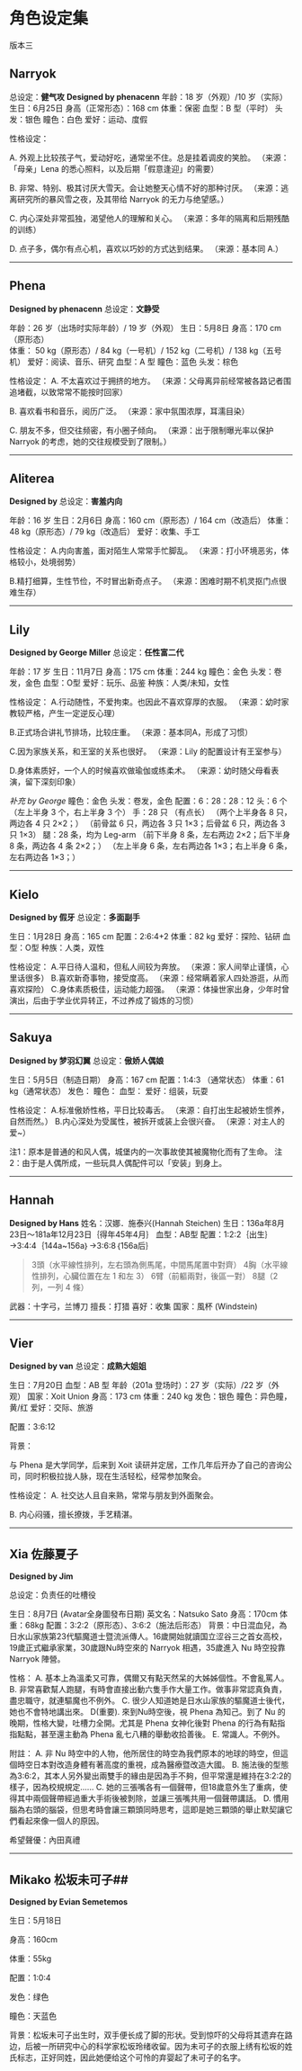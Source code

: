 # 角色设定集 #
版本三

## Narryok ##
总设定：**健气攻**
**Designed by phenacenn**
年龄：18 岁（外观）/10 岁（实际）
生日：6月25日
身高（正常形态）：168 cm
体重：保密
血型：B 型（平时）
头发：银色
瞳色：白色
爱好：运动、度假

性格设定：

A. 外观上比较孩子气，爱动好吃，通常坐不住。总是挂着调皮的笑脸。
（来源：「母亲」Lena 的悉心照料，以及后期「假意逢迎」的需要）

B. 非常、特别、极其讨厌大雪天。会让她整天心情不好的那种讨厌。
（来源：逃离研究所的暴风雪之夜，及其带给 Narryok 的无力与绝望感。）

C. 内心深处非常孤独，渴望他人的理解和关心。
（来源：多年的隔离和后期残酷的训练）

D. 点子多，偶尔有点心机，喜欢以巧妙的方式达到结果。
（来源：基本同 A.）

---

## Phena ##
**Designed by phenacenn**
总设定：**文静受**

年龄：26 岁（出场时实际年龄）/ 19 岁（外观）
生日：5月8日
身高：170 cm（原形态）  
体重： 50 kg（原形态）/  84 kg（一号机）/ 152 kg（二号机）/ 138 kg（五号机）
爱好：阅读、音乐、研究
血型：A 型
瞳色：蓝色
头发：棕色

性格设定：
A. 不太喜欢过于拥挤的地方。
（来源：父母离异前经常被各路记者围追堵截，以致常常不能按时回家）

B. 喜欢看书和音乐，阅历广泛。
（来源：家中氛围浓厚，耳濡目染）

C. 朋友不多，但交往频密，有小圈子倾向。
（来源：出于限制曝光率以保护 Narryok 的考虑，她的交往规模受到了限制。）

---

## Aliterea ##
**Designed by**
总设定：**害羞内向**

年龄：16 岁
生日：2月6日
身高：160 cm（原形态）/ 164 cm（改造后）
体重： 48 kg（原形态）/  79 kg（改造后）
爱好：收集、手工

性格设定：
A.内向害羞，面对陌生人常常手忙脚乱。
（来源：打小环境恶劣，体格较小，处境弱势）

B.精打细算，生性节俭，不时冒出新奇点子。
（来源：困难时期不机灵抠门点很难生存）

---

## Lily ##
**Designed by George Miller**
总设定：**任性富二代**

年龄：17 岁
生日：11月7日
身高：175 cm
体重：244 kg
瞳色：金色
头发：卷发，金色
血型：O型
爱好：玩乐、品鉴
种族：人类/未知，女性

性格设定：
A.行动随性，不爱拘束。也因此不喜欢穿厚的衣服。
（来源：幼时家教较严格，产生一定逆反心理）

B.正式场合讲礼节排场，比较庄重。
（来源：基本同A，形成了习惯）

C.因为家族关系，和王室的关系也很好。
（来源：Lily 的配置设计有王室参与）

D.身体素质好，一个人的时候喜欢做瑜伽或练柔术。
（来源：幼时随父母看表演，留下深刻印象）

*补充 by George*
瞳色：金色
头发：卷发，金色
配置：6：28：28：12
头：6 个
（左上半身 3 个，右上半身 3 个）
手：28 只
（有点长）
（两个上半身各 8 只，两边各 4 只 2×2；）
（前骨盆 6 只，两边各 3 只 1×3；后骨盆 6 只，两边各 3 只 1×3）
腿：28 条，均为 Leg-arm
 （前下半身 8 条，左右两边 2×2；后下半身 8 条，两边各 4 条 2×2；）
 （左上半身 6 条，左右两边各 1×3；右上半身 6 条，左右两边各 1×3；）

---

## Kielo ##
**Designed by 假牙**
总设定：**多面副手**

生日：1月28日
身高：165 cm
配置：2:6:4+2
体重：82 kg
爱好：探险、钻研
血型：O型
种族：人类，双性

性格设定：
A.平日待人温和，但私人间较为奔放。
（来源：家人间举止谨慎，心里话很多）
B.喜欢新奇事物，接受度高。
（来源：经常瞒着家人四处游逛，从而喜欢探险）
C.身体素质极佳，运动能力超强。
（来源：体操世家出身，少年时曾演出，后由于学业优异转正，不过养成了锻炼的习惯）

---

## Sakuya ##
**Designed by 梦羽幻翼**
总设定：**傲娇人偶娘**

生日：5月5日（制造日期）
身高：167 cm
配置：1:4:3 （通常状态）
体重：61 kg（通常状态）
发色：
瞳色：
血型：
爱好：组装，玩耍

性格设定：
A.标准傲娇性格，平日比较毒舌。
（来源：自打出生起被娇生惯养，自然而然。）
B.内心深处为受属性，被拆开或装上会很兴奋。
（来源：对主人的爱~）

注1：原本是普通的和风人偶，城堡内的一次事故使其被魔物化而有了生命。
注2：由于是人偶所成，一些玩具人偶配件可以「安装」到身上。

---

## Hannah ##
**Designed by Hans**
姓名：汉娜．施泰兴(Hannah Steichen)
生日：136a年8月23日～181a年12月23日｛得年45年4月｝
血型：AB型
配置：1:2:2｛出生｝→3:4:4｛144a~156a｝→3:6:8｛156a后｝
> 3頭（水平線性排列，左右頭為側馬尾，中間馬尾置中對齊）
> 4胸（水平線性排列，心臟位置在左 1 和左 3）
> 6臂（前軀兩對，後區一對）
> 8腿（2 列，一列 4 條）

武器：十字弓，兰博刀
擅長：打猎
喜好：收集
国家：風杯 (Windstein)

---

## Vier ##
**Designed by van**
总设定：**成熟大姐姐**

生日：7月20日
血型：AB 型
年龄（201a 登场时）：27 岁（实际）/22 岁（外观）
国家：Xoit Union
身高：173 cm
体重：240 kg
发色：银色
瞳色：异色瞳，黄/红
爱好：交际、旅游

配置：3:6:12

背景：

与 Phena 是大学同学，后来到 Xoit 读研并定居，工作几年后开办了自己的咨询公司，同时积极拉拢人脉，现在生活轻松，经常参加聚会。

性格设定：
A. 社交达人且自来熟，常常与朋友到外面聚会。

B. 内心闷骚，擅长撩拨，手艺精湛。

---

## Xia 佐藤夏子

**Designed by Jim**

总设定：负责任的吐槽役

生日：8月7日 (Avatar全身圖發布日期)
英文名：Natsuko Sato
身高：170cm
体重：68kg
配置：3:2:2（原形态）、3:6:2（施法后形态）
背景：中日混血兒，為日水山家族第23代驅魔道士暨流派傳人。16歲開始就讀国立涩谷三之首女高校，19歲正式繼承家業，30歲跟Nu時空來的 Narryok 相遇，35歲進入 Nu 時空投靠 Narryok 陣營。

性格：
A. 基本上為溫柔又可靠，偶爾又有點天然呆的大姊姊個性。不會亂罵人。
B. 非常喜歡幫人跑腿，有時會直接出動六隻手作大量工作。做事非常認真負責，盡忠職守，就連驅魔也不例外。
C. 很少人知道她是日水山家族的驅魔道士後代，她也不會特地講出來。
D(重要). 來到Nu時空後，視 Phena 為知己。到了 Nu 的晚期，性格大變，吐槽力全開。尤其是 Phena 女神化後對 Phena 的行為有點指指點點，甚至還主動為 Phena 亂七八糟的舉動收拾善後。
E. 常識人。不例外。

附註：
A. 非 Nu 時空中的人物，他所居住的時空為我們原本的地球的時空，但這個時空日本對改造身體有著高度的重視，成為醫療暨改造大國。
B. 施法後的型態為3:6:2，其本人另外變出兩雙手的緣由是因為手不夠，但平常還是維持在3:2:2的樣子，因為校規規定......
C. 她的三張嘴各有一個聲帶，但18歲意外生了重病，使得其中兩個聲帶經過重大手術後被剝除，並讓三張嘴共用一個聲帶講話。
D. 慣用腦為右頭的腦袋，但思考時會讓三顆頭同時思考，這即是她三顆頭的舉止默契讓它們看起來像一個人的原因。

希望聲優：內田真禮

---

## Mikako 松坂未可子##

**Designed by Evian Semetemos**

生日：5月18日

身高：160cm

体重：55kg

配置：1:0:4

发色：绿色

瞳色：天蓝色

背景：松坂未可子出生时，双手便长成了脚的形状。受到惊吓的父母将其遗弃在路边，后被一所研究中心的科学家松坂玲绪收留。因为未可子的衣服上绣有松坂的姓氏标志，正好同姓，因此她便给这个可怜的弃婴起了未可子的名字。

